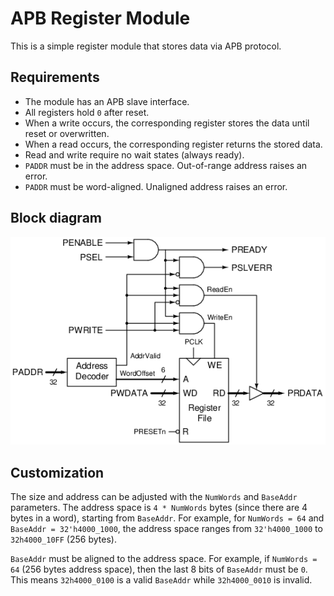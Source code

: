 # APB Register Module

This is a simple register module that stores data via APB protocol.

## Requirements
- The module has an APB slave interface.
- All registers hold `0` after reset.
- When a write occurs, the corresponding register stores the data until reset or overwritten.
- When a read occurs, the corresponding register returns the stored data.
- Read and write require no wait states (always ready).
- `PADDR` must be in the address space. Out-of-range address raises an error.
- `PADDR` must be word-aligned. Unaligned address raises an error.

## Block diagram
![](figures/diagram.png)

## Customization
The size and address can be adjusted with the `NumWords` and `BaseAddr` parameters.
The address space is `4 * NumWords` bytes (since there are 4 bytes in a word), starting from `BaseAddr`.
For example, for `NumWords = 64` and `BaseAddr = 32'h4000_1000`, the address space ranges
from `32'h4000_1000` to `32h4000_10FF` (256 bytes).

`BaseAddr` must be aligned to the address space.
For example, if `NumWords = 64` (256 bytes address space), then the last 8 bits of `BaseAddr` must be `0`.
This means `32h4000_0100` is a valid `BaseAddr` while `32h4000_0010` is invalid.

